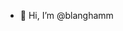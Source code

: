 - 👋 Hi, I’m @blanghamm

<!---
blanghamm/blanghamm is a ✨ special ✨ repository because its `README.md` (this file) appears on your GitHub profile.
You can click the Preview link to take a look at your changes.
--->
